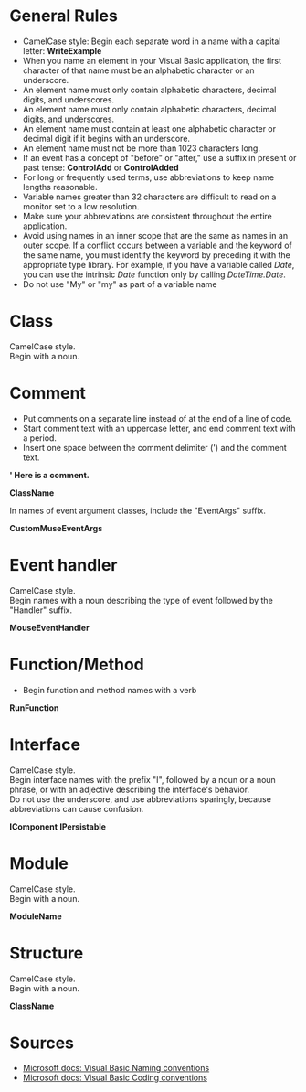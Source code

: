 # General Rules

* CamelCase style: Begin each separate word in a name with a capital letter: **WriteExample**
* When you name an element in your Visual Basic application, the first character of that name must be an alphabetic character or an underscore. 
* An element name must only contain alphabetic characters, decimal digits, and underscores.  
* An element name must only contain alphabetic characters, decimal digits, and underscores.
* An element name must contain at least one alphabetic character or decimal digit if it begins with an underscore.
* An element name must not be more than 1023 characters long.
* If an event has a concept of "before" or "after," use a suffix in present or past tense: **ControlAdd** or **ControlAdded**
* For long or frequently used terms, use abbreviations to keep name lengths reasonable.
* Variable names greater than 32 characters are difficult to read on a monitor set to a low resolution.
* Make sure your abbreviations are consistent throughout the entire application.
* Avoid using names in an inner scope that are the same as names in an outer scope. If a conflict occurs between a variable and the keyword of the same name, you must identify the keyword by preceding it with the appropriate type library. For example, if you have a variable called *Date*, you can use the intrinsic *Date* function only by calling *DateTime.Date*.
* Do not use "My" or "my" as part of a variable name

# Class

CamelCase style.  
Begin with a noun.

# Comment
* Put comments on a separate line instead of at the end of a line of code.  
* Start comment text with an uppercase letter, and end comment text with a period.  
* Insert one space between the comment delimiter (') and the comment text.  

**' Here is a comment.**

**ClassName**

In names of event argument classes, include the "EventArgs" suffix.

**CustomMuseEventArgs**

# Event handler

CamelCase style.  
Begin names with a noun describing the type of event followed by the "Handler" suffix.

**MouseEventHandler**
   
# Function/Method

* Begin function and method names with a verb

**RunFunction**
 
# Interface

CamelCase style.  
Begin interface names with the prefix "I", followed by a noun or a noun phrase,  or with an adjective describing the interface's behavior.  
Do not use the underscore, and use abbreviations sparingly, because abbreviations can cause confusion.

**IComponent**
**IPersistable**
     
# Module

CamelCase style.  
Begin with a noun.

**ModuleName**
     
# Structure

CamelCase style.  
Begin with a noun.

**ClassName**

# Sources
* [Microsoft docs: Visual Basic Naming conventions](https://docs.microsoft.com/en-us/dotnet/visual-basic/programming-guide/program-structure/naming-conventions)
* [Microsoft docs: Visual Basic Coding conventions](https://docs.microsoft.com/en-us/dotnet/visual-basic/programming-guide/program-structure/coding-conventions)
